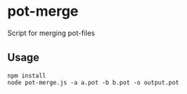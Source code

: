 # pot-merge
Script for merging pot-files

## Usage
```
npm install
node pot-merge.js -a a.pot -b b.pot -o output.pot
```
